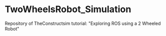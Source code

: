 # TwoWheelsRobot_Simulation

Repository of TheConstructsim tutorial: "Exploring ROS using a 2 Wheeled Robot"
